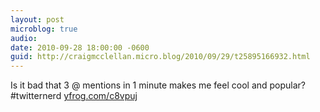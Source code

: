 ```yaml
---
layout: post
microblog: true
audio: 
date: 2010-09-28 18:00:00 -0600
guid: http://craigmcclellan.micro.blog/2010/09/29/t25895166932.html
---
```

Is it bad that 3 @ mentions in 1 minute makes me feel cool and popular? #twitternerd [yfrog.com/c8vpuj](http://yfrog.com/c8vpuj)
